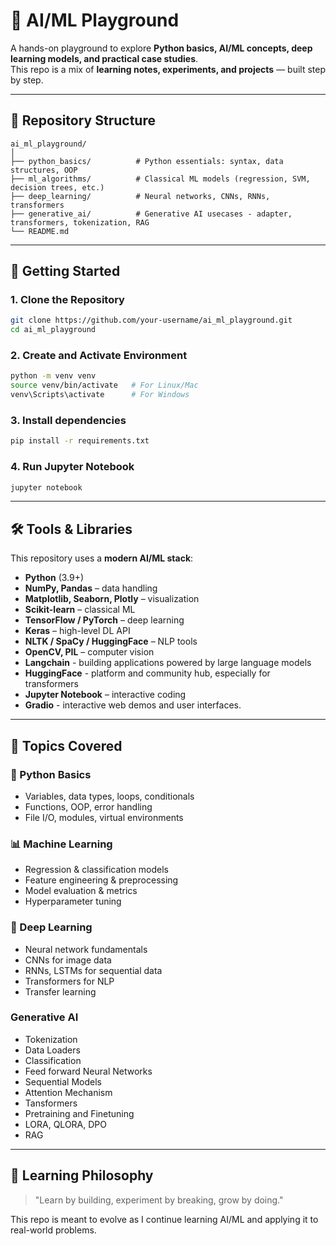 # 🧠 AI/ML Playground 

A hands-on playground to explore **Python basics, AI/ML concepts, deep learning models, and practical case studies**.  
This repo is a mix of **learning notes, experiments, and projects** — built step by step.  


---

## 📂 Repository Structure

```
ai_ml_playground/
│
├── python_basics/          # Python essentials: syntax, data structures, OOP
├── ml_algorithms/          # Classical ML models (regression, SVM, decision trees, etc.)
├── deep_learning/          # Neural networks, CNNs, RNNs, transformers
├── generative_ai/          # Generative AI usecases - adapter, transformers, tokenization, RAG
└── README.md
```

---

## 🚀 Getting Started

### 1. Clone the Repository
```bash
git clone https://github.com/your-username/ai_ml_playground.git
cd ai_ml_playground
```

### 2. Create and Activate Environment
```bash
python -m venv venv
source venv/bin/activate   # For Linux/Mac
venv\Scripts\activate      # For Windows
```

### 3. Install dependencies
```bash
pip install -r requirements.txt
```

### 4. Run Jupyter Notebook
```bash
jupyter notebook
```


---

## 🛠️ Tools & Libraries

This repository uses a **modern AI/ML stack**:

- **Python** (3.9+)
- **NumPy, Pandas** – data handling  
- **Matplotlib, Seaborn, Plotly** – visualization  
- **Scikit-learn** – classical ML  
- **TensorFlow / PyTorch** – deep learning  
- **Keras** – high-level DL API  
- **NLTK / SpaCy / HuggingFace** – NLP tools  
- **OpenCV, PIL** – computer vision
- **Langchain** - building applications powered by large language models
- **HuggingFace** - platform and community hub, especially for transformers
- **Jupyter Notebook** – interactive coding  
- **Gradio** -  interactive web demos and user interfaces.

---

## 📘 Topics Covered

### 🐍 Python Basics
- Variables, data types, loops, conditionals
- Functions, OOP, error handling
- File I/O, modules, virtual environments

### 📊 Machine Learning
- Regression & classification models
- Feature engineering & preprocessing
- Model evaluation & metrics
- Hyperparameter tuning

### 🤖 Deep Learning
- Neural network fundamentals
- CNNs for image data
- RNNs, LSTMs for sequential data
- Transformers for NLP
- Transfer learning

### Generative AI
- Tokenization
- Data Loaders
- Classification
- Feed forward Neural Networks
- Sequential Models
- Attention Mechanism
- Tansformers
- Pretraining and Finetuning
- LORA, QLORA, DPO
- RAG


---

## 🌱 Learning Philosophy
> "Learn by building, experiment by breaking, grow by doing."

This repo is meant to evolve as I continue learning AI/ML and applying it to real-world problems.





